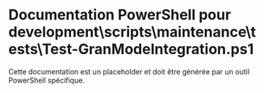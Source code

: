 # Documentation PowerShell pour development\scripts\maintenance\tests\Test-GranModeIntegration.ps1

Cette documentation est un placeholder et doit être générée par un outil PowerShell spécifique.
